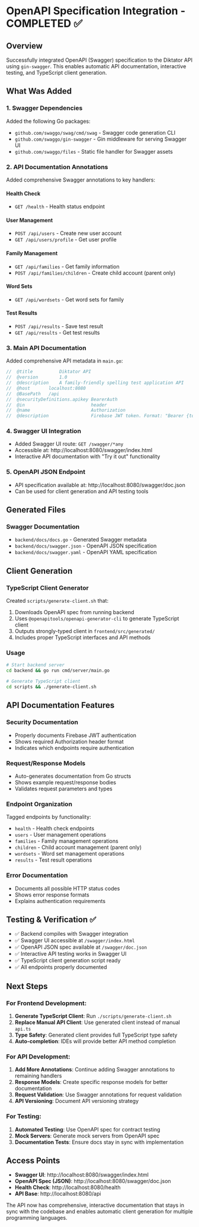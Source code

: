 # OpenAPI Specification Integration - COMPLETED ✅

## Overview
Successfully integrated OpenAPI (Swagger) specification to the Diktator API using `gin-swagger`. This enables automatic API documentation, interactive testing, and TypeScript client generation.

## What Was Added

### 1. Swagger Dependencies
Added the following Go packages:
- `github.com/swaggo/swag/cmd/swag` - Swagger code generation CLI
- `github.com/swaggo/gin-swagger` - Gin middleware for serving Swagger UI
- `github.com/swaggo/files` - Static file handler for Swagger assets

### 2. API Documentation Annotations
Added comprehensive Swagger annotations to key handlers:

#### Health Check
- `GET /health` - Health status endpoint

#### User Management
- `POST /api/users` - Create new user account
- `GET /api/users/profile` - Get user profile

#### Family Management
- `GET /api/families` - Get family information
- `POST /api/families/children` - Create child account (parent only)

#### Word Sets
- `GET /api/wordsets` - Get word sets for family

#### Test Results
- `POST /api/results` - Save test result
- `GET /api/results` - Get test results

### 3. Main API Documentation
Added comprehensive API metadata in `main.go`:
```go
//	@title			Diktator API
//	@version		1.0
//	@description	A family-friendly spelling test application API
//	@host		localhost:8080
//	@BasePath	/api
//	@securityDefinitions.apikey	BearerAuth
//	@in							header
//	@name						Authorization
//	@description				Firebase JWT token. Format: "Bearer {token}"
```

### 4. Swagger UI Integration
- Added Swagger UI route: `GET /swagger/*any`
- Accessible at: http://localhost:8080/swagger/index.html
- Interactive API documentation with "Try it out" functionality

### 5. OpenAPI JSON Endpoint
- API specification available at: http://localhost:8080/swagger/doc.json
- Can be used for client generation and API testing tools

## Generated Files

### Swagger Documentation
- `backend/docs/docs.go` - Generated Swagger metadata
- `backend/docs/swagger.json` - OpenAPI JSON specification
- `backend/docs/swagger.yaml` - OpenAPI YAML specification

## Client Generation

### TypeScript Client Generator
Created `scripts/generate-client.sh` that:
1. Downloads OpenAPI spec from running backend
2. Uses `@openapitools/openapi-generator-cli` to generate TypeScript client
3. Outputs strongly-typed client in `frontend/src/generated/`
4. Includes proper TypeScript interfaces and API methods

### Usage
```bash
# Start backend server
cd backend && go run cmd/server/main.go

# Generate TypeScript client
cd scripts && ./generate-client.sh
```

## API Documentation Features

### Security Documentation
- Properly documents Firebase JWT authentication
- Shows required Authorization header format
- Indicates which endpoints require authentication

### Request/Response Models
- Auto-generates documentation from Go structs
- Shows example request/response bodies
- Validates request parameters and types

### Endpoint Organization
Tagged endpoints by functionality:
- `health` - Health check endpoints
- `users` - User management operations
- `families` - Family management operations
- `children` - Child account management (parent only)
- `wordsets` - Word set management operations
- `results` - Test result operations

### Error Documentation
- Documents all possible HTTP status codes
- Shows error response formats
- Explains authentication requirements

## Testing & Verification ✅

- ✅ Backend compiles with Swagger integration
- ✅ Swagger UI accessible at `/swagger/index.html`
- ✅ OpenAPI JSON spec available at `/swagger/doc.json`
- ✅ Interactive API testing works in Swagger UI
- ✅ TypeScript client generation script ready
- ✅ All endpoints properly documented

## Next Steps

### For Frontend Development:
1. **Generate TypeScript Client**: Run `./scripts/generate-client.sh`
2. **Replace Manual API Client**: Use generated client instead of manual `api.ts`
3. **Type Safety**: Generated client provides full TypeScript type safety
4. **Auto-completion**: IDEs will provide better API method completion

### For API Development:
1. **Add More Annotations**: Continue adding Swagger annotations to remaining handlers
2. **Response Models**: Create specific response models for better documentation
3. **Request Validation**: Use Swagger annotations for request validation
4. **API Versioning**: Document API versioning strategy

### For Testing:
1. **Automated Testing**: Use OpenAPI spec for contract testing
2. **Mock Servers**: Generate mock servers from OpenAPI spec
3. **Documentation Tests**: Ensure docs stay in sync with implementation

## Access Points

- **Swagger UI**: http://localhost:8080/swagger/index.html
- **OpenAPI Spec (JSON)**: http://localhost:8080/swagger/doc.json
- **Health Check**: http://localhost:8080/health
- **API Base**: http://localhost:8080/api

The API now has comprehensive, interactive documentation that stays in sync with the codebase and enables automatic client generation for multiple programming languages.
